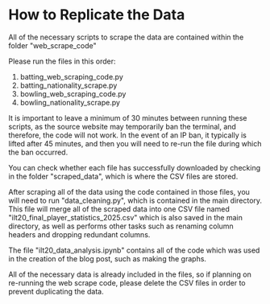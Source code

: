 # How to Replicate the Data

All of the necessary scripts to scrape the data are contained within the folder "web_scrape_code"

Please run the files in this order:
1) batting_web_scraping_code.py
2) batting_nationality_scrape.py
3) bowling_web_scraping_code.py
4) bowling_nationality_scrape.py

It is important to leave a minimum of 30 minutes between running these scripts, as the source website may temporarily ban the terminal, and therefore, the code will not work. In the event of an IP ban, it typically is lifted after 45 minutes, and then you will need to re-run the file during which the ban occurred. 

You can check whether each file has successfully downloaded by checking in the folder "scraped_data", which is where the CSV files are stored.

After scraping all of the data using the code contained in those files, you will need to run "data_cleaning.py", which is contained in the main directory. This file will merge all of the scraped data into one CSV file named "ilt20_final_player_statistics_2025.csv" which is also saved in the main directory, as well as performs other tasks such as renaming column headers and dropping redundant columns.

The file "ilt20_data_analysis.ipynb" contains all of the code which was used in the creation of the blog post, such as making the graphs.

All of the necessary data is already included in the files, so if planning on re-running the web scrape code, please delete the CSV files in order to prevent duplicating the data.

